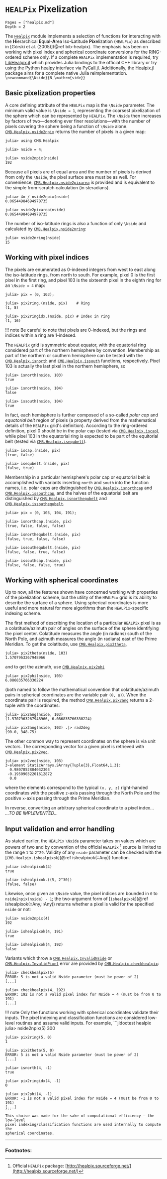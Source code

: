 # `HEALPix` Pixelization

```@contents
Pages = ["healpix.md"]
Depth = 2
```

The [`Healpix`](@ref) module implements a selection of functions for interacting with
the **H**ierarchical **E**qual-**A**rea Iso-**L**atitude **Pix**elization (`HEALPix`) as
described in [Górski et al. (2005)](@ref bib-healpix).
The emphasis has been on working with pixel index and spherical coordinate conversions
for the RING-ordered scheme only.
If a complete `HEALPix` implementation is required, try
[LibHealpix.jl](https://github.com/mweastwood/LibHealpix.jl) which provides Julia bindings
to the official C++ library or try using the Python
[healpy](https://github.com/healpy/healpy) interface via
[PyCall.jl](https://github.com/JuliaPy/PyCall.jl).
Additionally, the [Healpix.jl](https://github.com/ziotom78/Healpix.jl) package aims for a
complete native Julia reimplementation.
``\newcommand{\Nside}{N_\mathrm{side}}``

## Basic pixelization properties

A core defining attribute of the `HEALPix` map is the ``\Nside`` parameter.
The minimum valid value is ``\Nside = 1``, representing the coarsest pixelization of the
sphere which can be represented by `HEALPix`.
The ``\Nside`` then increases by factors of two—denoting ever finer resolutions—with
the number of pixels covering the sphere being a function of ``\Nside`` alone.
[`CMB.Healpix.nside2npix`](@ref) returns the number of pixels in a given map:
```jldoctest healpix
julia> using CMB.Healpix

julia> nside = 4;

julia> nside2npix(nside)
192
```
Because all pixels are of equal area and the number of pixels is derived from only the
``\Nside``, the pixel surface area must be as well.
For convenience, [`CMB.Healpix.nside2pixarea`](@ref) is provided and is equivalent to the
simple from-scratch calculation (in steradians).
```jldoctest healpix
julia> 4π / nside2npix(nside)
0.06544984694978735

julia> nside2pixarea(nside)
0.06544984694978735
```
The number of iso-latitude rings is also a function of only ``\Nside`` and calculated by
[`CMB.Healpix.nside2nring`](@ref):
```jldoctest healpix
julia> nside2nring(nside)
15
```

## Working with pixel indices

The pixels are enumerated as 0-indexed integers from west to east along the iso-latitude
rings, from north to south.
For example, pixel 0 is the first pixel in the first ring, and pixel 103 is the sixteenth
pixel in the eighth ring for an ``\Nside = 4`` map:
```jldoctest healpix
julia> pix = (0, 103);

julia> pix2ring.(nside, pix)    # Ring
(1, 8)

julia> pix2ringidx.(nside, pix) # Index in ring
(1, 16)
```

!!! note
    Be careful to note that pixels are 0-indexed, but the rings and indices within a ring
    are 1-indexed.

The `HEALPix` grid is symmetric about equator, with the equatorial ring considered part of
the northern hemisphere by convention.
Membership as part of the northern or southern hemisphere can be tested with the
[`CMB.Healpix.isnorth`](@ref) and [`CMB.Healpix.issouth`](@ref) functions, respectively.
Pixel 103 is actually the last pixel in the northern hemisphere, so
```jldoctest healpix
julia> isnorth(nside, 103)
true

julia> isnorth(nside, 104)
false

julia> issouth(nside, 104)
true
```
In fact, each hemisphere is further composed of a so-called *polar cap* and *equatorial
belt* region of pixels (a property derived from the mathematical details of the `HEALPix`
grid's definition).
According to the ring-ordered definition, pixel 0 should be in the polar cap (tested via
[`CMB.Healpix.iscap`](@ref)), while pixel 103 in the equatorial ring is expected to be
part of the equitorial belt (tested via [`CMB.Healpix.isequbelt`](@ref)).
```jldoctest healpix
julia> iscap.(nside, pix)
(true, false)

julia> isequbelt.(nside, pix)
(false, true)
```
Membership in a particular hemisphere's polar cap or equatorial belt is accomplished with
variants inserting `north` and `south` into the function names, i.e. polar caps are
distinguished by [`CMB.Healpix.isnorthcap`](@ref) and [`CMB.Healpix.issouthcap`](@ref),
and the halves of the equatorial belt are distinguished by
[`CMB.Healpix.isnorthequbelt`](@ref) and [`CMB.Healpix.issouthequbelt`](@ref).
```jldoctest healpix
julia> pix = (0, 103, 104, 191);

julia> isnorthcap.(nside, pix)
(true, false, false, false)

julia> isnorthequbelt.(nside, pix)
(false, true, false, false)

julia> issouthequbelt.(nside, pix)
(false, false, true, false)

julia> issouthcap.(nside, pix)
(false, false, false, true)
```

## Working with spherical coordinates

Up to now, all the features shown have concerned working with properties of the
pixelization scheme, but the utility of the `HEALPix` grid is its ability to describe the
surface of a sphere.
Using spherical coordinates is more useful and more natural for more algorithms than the
`HEALPix`-specific indexing scheme.

The first method of describing the location of a particular `HEALPix` pixel is as a
colatitude/azimuth pair of angles on the surface of the sphere identifying the pixel
center.
Colatitude measures the angle (in radians) south of the North Pole, and azimuth measures
the angle (in radians) east of the Prime Meridian.
To get the colatitude, use [`CMB.Healpix.pix2theta`](@ref),
```jldoctest healpix
julia> pix2theta(nside, 103)
1.5707963267948966
```
and to get the azimuth, use [`CMB.Healpix.pix2phi`](@ref)
```jldoctest healpix
julia> pix2phi(nside, 103)
6.086835766330224
```
(both named to follow the mathematical convention that colatitude/azimuth pairs in
spherical coordinates are the variable pair ``(θ, ϕ)``).
When the coordinate pair is required, the method [`CMB.Healpix.pix2ang`](@ref) returns a
2-tuple with the coordinates:
```jldoctest healpix
julia> pix2ang(nside, 103)
(1.5707963267948966, 6.086835766330224)

julia> pix2ang(nside, 103) .|> rad2deg
(90.0, 348.75)
```

The other common way to represent coordinates on the sphere is via unit vectors.
The corresponding vector for a given pixel is retrieved with
[`CMB.Healpix.pix2vec`](@ref).
```jldoctest healpix
julia> pix2vec(nside, 103)
3-element StaticArrays.SArray{Tuple{3},Float64,1,3}:
  0.9807852804032303
 -0.19509032201612872
  0.0
```
where the elements correspond to the typical ``(x, y, z)`` right-handed coordinates with
the positive ``z``-axis passing through the North Pole and the positive ``x``-axis
passing through the Prime Meridian.

In reverse, converting an arbitrary spherical coordinate to a pixel index... *...TO BE
IMPLEMENTED...*

## Input validation and error handling

As stated earlier, the `HEALPix` ``\Nside`` parameter takes on values which are powers of
two and by convention of the official `HEALPix` [^1] source is limited to the range
``1`` to ``2^29``.
Validity of any `nside` parameter can be checked with the
[`CMB.Healpix.ishealpixok`](@ref ishealpixok(::Any)) function.
```jldoctest healpix
julia> ishealpixok(4)
true

julia> ishealpixok.((5, 2^30))
(false, false)
```
Likewise, once given an ``\Nside`` value, the pixel indices are bounded in ``0`` to
`nside2npix(nside) - 1`;
the two-argument form of [`ishealpixok`](@ref ishealpixok(::Any,::Any)) returns
whether a pixel is valid
for the specified `nside` or not:
```jldoctest healpix
julia> nside2npix(4)
192

julia> ishealpixok(4, 191)
true

julia> ishealpixok(4, 192)
false
```
Variants which throw a [`CMB.Healpix.InvalidNside`](@ref) or
[`CMB.Healpix.InvalidPixel`](@ref) error are provided by
[`CMB.Healpix.checkhealpix`](@ref):
```jldoctest healpix
julia> checkhealpix(5)
ERROR: 5 is not a valid Nside parameter (must be power of 2)
[...]

julia> checkhealpix(4, 192)
ERROR: 192 is not a valid pixel index for Nside = 4 (must be from 0 to 191)
[...]
```

!!! note
    Only the functions working with spherical coordinates validate their inputs.
    The pixel indexing and classification functions are considered low-level
    routines and assume valid inputs.
    For example,
    ```jldoctest healpix
    julia> nside2npix(5)
    300

    julia> pix2ring(5, 0)
    1

    julia> pix2theta(5, 0)
    ERROR: 5 is not a valid Nside parameter (must be power of 2)
    [...]

    julia> isnorth(4, -1)
    true

    julia> pix2ringidx(4, -1)
    0

    julia> pix2phi(4, -1)
    ERROR: -1 is not a valid pixel index for Nside = 4 (must be from 0 to 191)
    [...]
    ```
    This choise was made for the sake of computational efficiency — the low-level
    pixel indexing/classification functions are used internally to compute the
    spherical coordinates.

---

### Footnotes:

[^1]: Official `HEALPix` package:
    [http://healpix.sourceforge.net/](http://healpix.sourceforge.net/)
